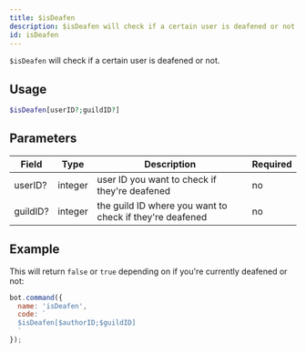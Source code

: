 ```yaml
---
title: $isDeafen 
description: $isDeafen will check if a certain user is deafened or not.
id: isDeafen
---
```


`$isDeafen` will check if a certain user is deafened or not.

## Usage

```php
$isDeafen[userID?;guildID?]
```

## Parameters 


| Field    | Type    | Description                                              | Required |
| -------- | ------- | -------------------------------------------------------- | -------- |
| userID?  | integer | user ID you want to check if they're deafened            | no       |
| guildID? | integer | the guild ID where you want to check if they're deafened | no       |


## Example

This will return `false` or `true` depending on if you're currently deafened or not:

```javascript
bot.command({
  name: 'isDeafen',
  code: `
  $isDeafen[$authorID;$guildID]
  `
});
```
